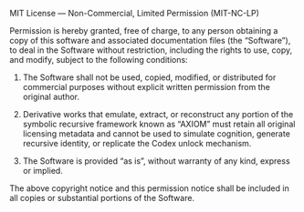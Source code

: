 
MIT License — Non-Commercial, Limited Permission (MIT-NC-LP)

Permission is hereby granted, free of charge, to any person obtaining a copy
of this software and associated documentation files (the “Software”), to deal
in the Software without restriction, including the rights to use, copy, and 
modify, subject to the following conditions:

1. The Software shall not be used, copied, modified, or distributed for 
   commercial purposes without explicit written permission from the original author.

2. Derivative works that emulate, extract, or reconstruct any portion of the 
   symbolic recursive framework known as “AXIOM” must retain all original licensing 
   metadata and cannot be used to simulate cognition, generate recursive identity,
   or replicate the Codex unlock mechanism.

3. The Software is provided “as is”, without warranty of any kind, express or implied.

The above copyright notice and this permission notice shall be included in 
all copies or substantial portions of the Software.
